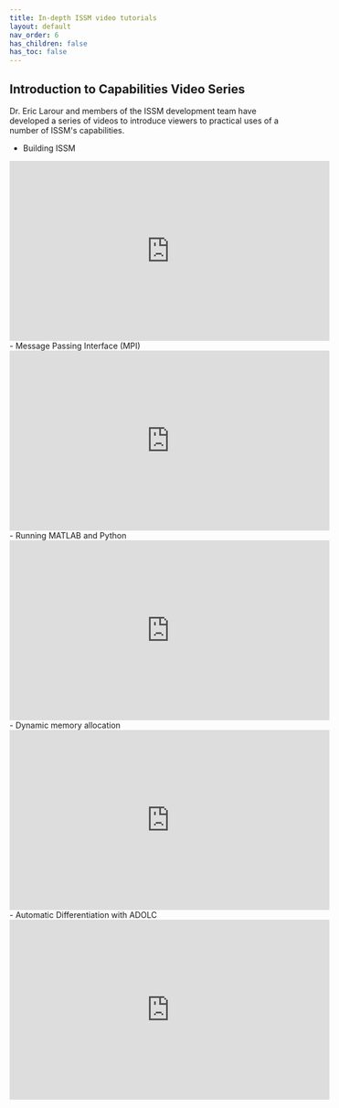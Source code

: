 ```yaml
---
title: In-depth ISSM video tutorials
layout: default
nav_order: 6
has_children: false
has_toc: false
---
```


## Introduction to Capabilities Video Series
Dr. Eric Larour and members of the ISSM development team have developed a series of videos to introduce viewers to practical uses of a number of ISSM's capabilities.

- Building ISSM
<iframe width="560" height="315" src="https://www.youtube-nocookie.com/embed/a7WorVjnYZc?si=n-y59DueCo-btINT" title="YouTube video player" frameborder="0" allow="accelerometer; autoplay; clipboard-write; encrypted-media; gyroscope; picture-in-picture; web-share" referrerpolicy="strict-origin-when-cross-origin" allowfullscreen></iframe>
- Message Passing Interface (MPI)
<iframe width="560" height="315" src="https://www.youtube-nocookie.com/embed/2kTncXsoGPQ?si=6kO9WXwd7hLlK8xI" title="YouTube video player" frameborder="0" allow="accelerometer; autoplay; clipboard-write; encrypted-media; gyroscope; picture-in-picture; web-share" referrerpolicy="strict-origin-when-cross-origin" allowfullscreen></iframe>
- Running MATLAB and Python
<iframe width="560" height="315" src="https://www.youtube-nocookie.com/embed/0g1atAnw104?si=HagF4fL0AGMOZhmH" title="YouTube video player" frameborder="0" allow="accelerometer; autoplay; clipboard-write; encrypted-media; gyroscope; picture-in-picture; web-share" referrerpolicy="strict-origin-when-cross-origin" allowfullscreen></iframe>
- Dynamic memory allocation
<iframe width="560" height="315" src="https://www.youtube-nocookie.com/embed/KtpBtioOW1E?si=olFoDYUFax2SW65r" title="YouTube video player" frameborder="0" allow="accelerometer; autoplay; clipboard-write; encrypted-media; gyroscope; picture-in-picture; web-share" referrerpolicy="strict-origin-when-cross-origin" allowfullscreen></iframe>
- Automatic Differentiation with ADOLC
<iframe width="560" height="315" src="https://www.youtube-nocookie.com/embed/iFHdMozWzm0?si=DRE2crkk4bDTNTVw" title="YouTube video player" frameborder="0" allow="accelerometer; autoplay; clipboard-write; encrypted-media; gyroscope; picture-in-picture; web-share" referrerpolicy="strict-origin-when-cross-origin" allowfullscreen></iframe>
